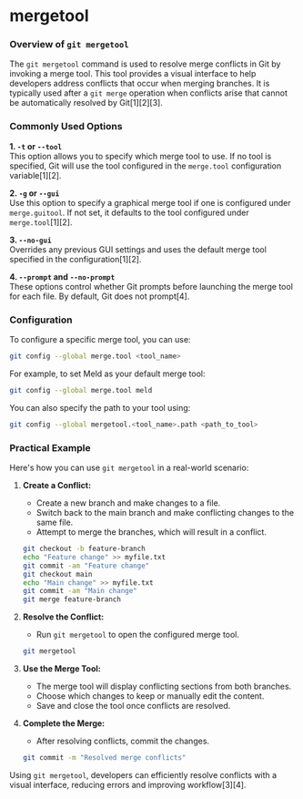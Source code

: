 # mergetool

### Overview of `git mergetool`

The `git mergetool` command is used to resolve merge conflicts in Git by invoking a merge tool. This tool provides a visual interface to help developers address conflicts that occur when merging branches. It is typically used after a `git merge` operation when conflicts arise that cannot be automatically resolved by Git\[1]\[2]\[3].

### Commonly Used Options

**1. `-t` or `--tool`**\
This option allows you to specify which merge tool to use. If no tool is specified, Git will use the tool configured in the `merge.tool` configuration variable\[1]\[2].

**2. `-g` or `--gui`**\
Use this option to specify a graphical merge tool if one is configured under `merge.guitool`. If not set, it defaults to the tool configured under `merge.tool`\[1]\[2].

**3. `--no-gui`**\
Overrides any previous GUI settings and uses the default merge tool specified in the configuration\[1]\[2].

**4. `--prompt` and `--no-prompt`**\
These options control whether Git prompts before launching the merge tool for each file. By default, Git does not prompt\[4].

### Configuration

To configure a specific merge tool, you can use:

```bash
git config --global merge.tool <tool_name>
```

For example, to set Meld as your default merge tool:

```bash
git config --global merge.tool meld
```

You can also specify the path to your tool using:

```bash
git config --global mergetool.<tool_name>.path <path_to_tool>
```

### Practical Example

Here's how you can use `git mergetool` in a real-world scenario:

1.  **Create a Conflict:**

    * Create a new branch and make changes to a file.
    * Switch back to the main branch and make conflicting changes to the same file.
    * Attempt to merge the branches, which will result in a conflict.

    ```bash
    git checkout -b feature-branch
    echo "Feature change" >> myfile.txt
    git commit -am "Feature change"
    git checkout main
    echo "Main change" >> myfile.txt
    git commit -am "Main change"
    git merge feature-branch
    ```
2.  **Resolve the Conflict:**

    * Run `git mergetool` to open the configured merge tool.

    ```bash
    git mergetool
    ```
3. **Use the Merge Tool:**
   * The merge tool will display conflicting sections from both branches.
   * Choose which changes to keep or manually edit the content.
   * Save and close the tool once conflicts are resolved.
4.  **Complete the Merge:**

    * After resolving conflicts, commit the changes.

    ```bash
    git commit -m "Resolved merge conflicts"
    ```

Using `git mergetool`, developers can efficiently resolve conflicts with a visual interface, reducing errors and improving workflow\[3]\[4].

